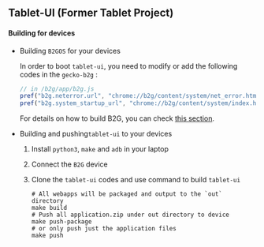 ## Tablet-UI (Former Tablet Project)

#### Building for devices

- Building `B2GOS` for your devices

  In order to boot `tablet-ui`, you need to modify or add the following codes in the `gecko-b2g` :

  ```javascript
  // in /b2g/app/b2g.js
  pref("b2g.neterror.url", "chrome://b2g/content/system/net_error.html");
  pref("b2g.system_startup_url", "chrome://b2g/content/system/index.html");
  ```

  For details on how to build B2G, you can check [this section](https://github.com/b2gOS/B2G#buiding-for-devices). 
  

- Building and pushing`tablet-ui` to your devices

  1. Install `python3`, `make` and `adb`  in your laptop

  2. Connect the `B2G` device

  3. Clone the `tablet-ui` codes and use command to build `tablet-ui` 

     ```shell
     # All webapps will be packaged and output to the `out` directory 
     make build
     # Push all application.zip under out directory to device
     make push-package
     # or only push just the application files
     make push
     ```
